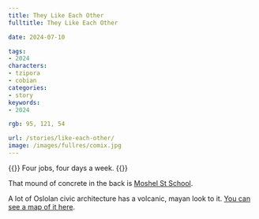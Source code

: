 ```yaml
---
title: They Like Each Other
fulltitle: They Like Each Other

date: 2024-07-10

tags:
- 2024
characters:
- tzipora
- cobian
categories:
- story
keywords:
- 2024

rgb: 95, 121, 54

url: /stories/like-each-other/
image: /images/fullres/comix.jpg
---
```

{{<note caption>}}
Four jobs, four days a week.
{{</note>}}

That mound of concrete in the back is [Moshel St School](/moshel/).

A lot of Oslolan civic architecture has a volcanic, mayan look to it. [You can see a map of it here](/stories/school-map/).